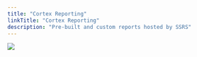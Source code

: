 ```yaml
---
title: "Cortex Reporting"
linkTitle: "Cortex Reporting"
description: "Pre-built and custom reports hosted by SSRS"
---
```


<img src="/images/work-in-progress.jpg">